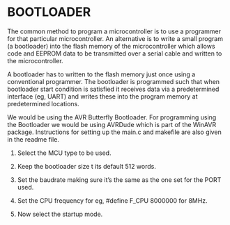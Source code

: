 # BOOTLOADER
The common method to program a microcontroller is to use a programmer for that particular
microcontroller. An alternative is to write a small program (a bootloader) into the flash memory of the
microcontroller which allows code and EEPROM data to be transmitted over a serial cable and written
to the microcontroller.

A bootloader has to written to the flash memory just once using a conventional programmer. The
bootloader is programmed such that when bootloader start condition is satisfied it receives data via a
predetermined interface (eg, UART) and writes these into the program memory at predetermined
locations.

We would be using the AVR Butterfly Bootloader. For programming using the
Bootloader we would be using AVRDude which is part of the WinAVR package.
Instructions for setting up the main.c and makefile are also given in the readme file. 

1. Select the MCU type to be used.

2. Keep the bootloader size t its default 512 words.

3. Set the baudrate making sure it’s the same as the one set for the PORT used.

4. Set the CPU frequency for eg, #define F_CPU 8000000 for 8MHz.

5. Now select the startup mode. 
